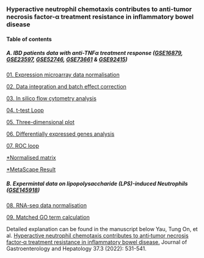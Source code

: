 
### Hyperactive neutrophil chemotaxis contributes to anti-tumor necrosis factor-α treatment resistance in inflammatory bowel disease

#### Table of contents
##### A. IBD patients data with anti-TNFα treatment response ([GSE16879](https://www.ncbi.nlm.nih.gov/geo/query/acc.cgi?acc=GSE16879), [GSE23597](https://www.ncbi.nlm.nih.gov/geo/query/acc.cgi?acc=GSE23597), [GSE52746](https://www.ncbi.nlm.nih.gov/geo/query/acc.cgi?acc=GSE52746), [GSE73661](https://www.ncbi.nlm.nih.gov/geo/query/acc.cgi?acc=GSE73661) & [GSE92415](https://www.ncbi.nlm.nih.gov/geo/query/acc.cgi?acc=GSE92415))

[01. Expression microarray data normalisation](https://github.com/paytonyau/anti-TNF-resistance/blob/main/01.microarray.normalisation.R)

[02. Data integration and batch effect correction](https://github.com/paytonyau/anti-TNF-resistance/blob/main/02.ComBat.SVA.R)

[03. In silico flow cytometry analysis](https://github.com/paytonyau/anti-TNF-resistance/blob/main/03.cellular_deconvolution.R)

[04. t-test Loop](https://github.com/paytonyau/anti-TNF-resistance/blob/main/04_T-Test.R)

[05. Three-dimensional plot](https://github.com/paytonyau/anti-TNF-resistance/blob/main/05_3D_Plot.R)

[06. Differentially expressed genes analysis](https://github.com/paytonyau/anti-TNF-resistance/blob/main/06_DEGs.R)

[07. ROC loop](https://github.com/paytonyau/anti-TNF-resistance/blob/main/07_ROC.curves.R)

[*Normalised matrix](https://github.com/paytonyau/anti-TNF-resistance/blob/main/IBD_matrix.7z)

[*MetaScape Result](https://github.com/paytonyau/anti-TNF-resistance/blob/main/IBD_MetaScape_outputs.zip)

##### B. Expermintal data on lipopolysaccharide (LPS)-induced Neutrophils ([GSE145918](https://www.ncbi.nlm.nih.gov/geo/query/acc.cgi?acc=GSE145918))

[08. RNA-seq data normalisation](https://github.com/paytonyau/anti-TNF-resistance/blob/main/08_LPS_Neutrophils_RNA-seq_Norm.R)

[09. Matched GO term calculation](https://github.com/paytonyau/anti-TNF-resistance/blob/main/09_LPS_Neutrophils_Groups_Comparsions.R)


Detailed explanation can be found in the manuscript below
Yau, Tung On, et al. [Hyperactive neutrophil chemotaxis contributes to anti‐tumor necrosis factor‐α treatment resistance in inflammatory bowel disease.](https://doi.org/10.1111/jgh.15764) Journal of Gastroenterology and Hepatology 37.3 (2022): 531-541.
